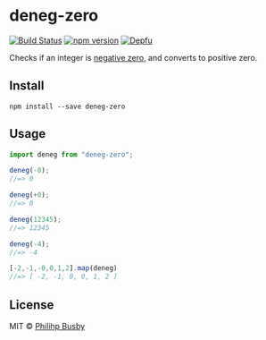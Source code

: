 # deneg-zero

[![Build Status](https://travis-ci.org/philihp/deneg-zero.svg?branch=master)](https://travis-ci.org/philihp/deneg-zero) [![npm version](https://badge.fury.io/js/deneg-zero.svg)](https://badge.fury.io/js/deneg-zero) [![Depfu](https://badges.depfu.com/badges/e62c2a4487ecad608eff94c6b99245e7/overview.svg)](https://depfu.com/github/philihp/deneg-zero?project_id=6889)

Checks if an integer is [negative zero](http://en.wikipedia.org/wiki/Signed_zero), and converts to positive zero.

## Install

```
npm install --save deneg-zero
```

## Usage

```js
import deneg from "deneg-zero";

deneg(-0);
//=> 0

deneg(+0);
//=> 0

deneg(12345);
//=> 12345

deneg(-4);
//=> -4

[-2,-1,-0,0,1,2].map(deneg)
//=> [ -2, -1, 0, 0, 1, 2 ]
```

## License

MIT © [Philihp Busby](https://philihp.com)
